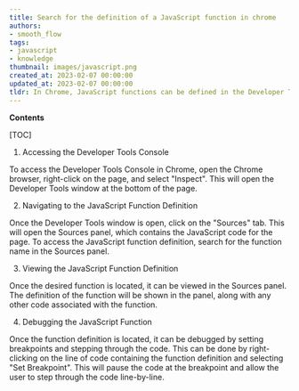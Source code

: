 ```yaml
---
title: Search for the definition of a JavaScript function in chrome
authors:
- smooth_flow
tags:
- javascript
- knowledge
thumbnail: images/javascript.png
created_at: 2023-02-07 00:00:00
updated_at: 2023-02-07 00:00:00
tldr: In Chrome, JavaScript functions can be defined in the Developer Tools console by typing `function <name>(<parameters>) { <code> }`.
---
```


**Contents**

[TOC]

1. Accessing the Developer Tools Console

To access the Developer Tools Console in Chrome, open the Chrome browser, right-click on the page, and select "Inspect". This will open the Developer Tools window at the bottom of the page.

2. Navigating to the JavaScript Function Definition

Once the Developer Tools window is open, click on the "Sources" tab. This will open the Sources panel, which contains the JavaScript code for the page. To access the JavaScript function definition, search for the function name in the Sources panel.

3. Viewing the JavaScript Function Definition

Once the desired function is located, it can be viewed in the Sources panel. The definition of the function will be shown in the panel, along with any other code associated with the function.

4. Debugging the JavaScript Function

Once the function definition is located, it can be debugged by setting breakpoints and stepping through the code. This can be done by right-clicking on the line of code containing the function definition and selecting "Set Breakpoint". This will pause the code at the breakpoint and allow the user to step through the code line-by-line.
